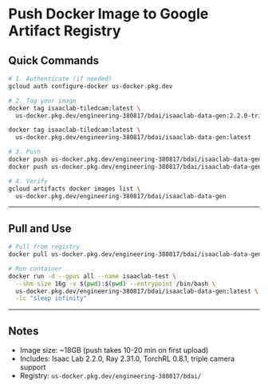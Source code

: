 # Push Docker Image to Google Artifact Registry

## Quick Commands

```bash
# 1. Authenticate (if needed)
gcloud auth configure-docker us-docker.pkg.dev

# 2. Tag your image
docker tag isaaclab-tiledcam:latest \
  us-docker.pkg.dev/engineering-380817/bdai/isaaclab-data-gen:2.2.0-triple-cam

docker tag isaaclab-tiledcam:latest \
  us-docker.pkg.dev/engineering-380817/bdai/isaaclab-data-gen:latest

# 3. Push
docker push us-docker.pkg.dev/engineering-380817/bdai/isaaclab-data-gen:2.2.0-triple-cam
docker push us-docker.pkg.dev/engineering-380817/bdai/isaaclab-data-gen:latest

# 4. Verify
gcloud artifacts docker images list \
  us-docker.pkg.dev/engineering-380817/bdai/isaaclab-data-gen
```

---

## Pull and Use

```bash
# Pull from registry
docker pull us-docker.pkg.dev/engineering-380817/bdai/isaaclab-data-gen:latest

# Run container
docker run -d --gpus all --name isaaclab-test \
  --shm-size 16g -v $(pwd):$(pwd) --entrypoint /bin/bash \
  us-docker.pkg.dev/engineering-380817/bdai/isaaclab-data-gen:latest \
  -lc "sleep infinity"
```

---

## Notes

- Image size: ~18GB (push takes 10-20 min on first upload)
- Includes: Isaac Lab 2.2.0, Ray 2.31.0, TorchRL 0.8.1, triple camera support
- Registry: `us-docker.pkg.dev/engineering-380817/bdai/`
